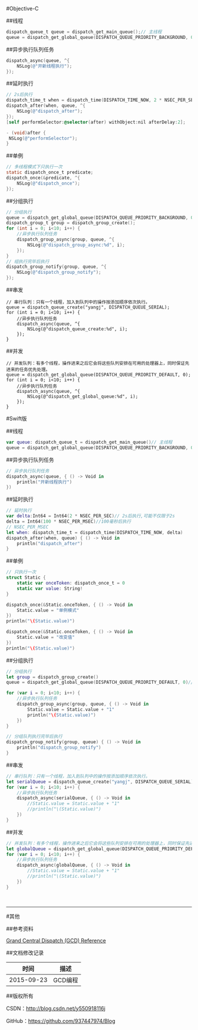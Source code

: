 #Objective-C

##线程

```objective-c
dispatch_queue_t queue = dispatch_get_main_queue();// 主线程
queue = dispatch_get_global_queue(DISPATCH_QUEUE_PRIORITY_BACKGROUND, 0);// 后台执行
```

##异步执行队列任务

```objective-c
dispatch_async(queue, ^{
    NSLog(@"开新线程执行");
});
```

##延时执行

```objective-c
// 2s后执行
dispatch_time_t when = dispatch_time(DISPATCH_TIME_NOW, 2 * NSEC_PER_SEC);
dispatch_after(when, queue, ^{
    NSLog(@"dispatch_after");
});
[self performSelector:@selector(after) withObject:nil afterDelay:2];

- (void)after {
 NSLog(@"performSelector");
}
```

##单例

```objective-c
// 多线程模式下只执行一次
static dispatch_once_t predicate;
dispatch_once(&predicate, ^{
    NSLog(@"dispatch_once");
});
```

##分组执行

```objective-c
// 分组执行
queue = dispatch_get_global_queue(DISPATCH_QUEUE_PRIORITY_BACKGROUND, 0);// 默认优先级执行
dispatch_group_t group = dispatch_group_create();
for (int i = 0; i<10; i++) {
    //异步执行队列任务
    dispatch_group_async(group, queue, ^{
        NSLog(@"dispatch_group_async:%d", i);
    });
}
// 组执行完毕后执行
dispatch_group_notify(group, queue, ^{
    NSLog(@"dispatch_group_notify");
});

```

##串发

```objc
// 串行队列：只有一个线程，加入到队列中的操作按添加顺序依次执行。
queue = dispatch_queue_create("yangj", DISPATCH_QUEUE_SERIAL);
for (int i = 0; i<10; i++) {
    //异步执行队列任务
    dispatch_async(queue, ^{
        NSLog(@"dispatch_queue_create:%d", i);
    });
}
```

##并发

```objc
// 并发队列：有多个线程，操作进来之后它会将这些队列安排在可用的处理器上，同时保证先进来的任务优先处理。
queue = dispatch_get_global_queue(DISPATCH_QUEUE_PRIORITY_DEFAULT, 0);
for (int i = 0; i<10; i++) {
    //异步执行队列任务
    dispatch_async(queue, ^{
        NSLog(@"dispatch_get_global_queue:%d", i);
    });
}
```

#Swift版

##线程

```swift
var queue: dispatch_queue_t = dispatch_get_main_queue()// 主线程
queue = dispatch_get_global_queue(DISPATCH_QUEUE_PRIORITY_BACKGROUND, 0)// 后台执行
```

##异步执行队列任务

```swift
// 异步执行队列任务
dispatch_async(queue, { () -> Void in
    println("开新线程执行")
})
```

##延时执行

```swift
// 延时执行
var delta:Int64 = Int64(2 * NSEC_PER_SEC)// 2s后执行,可能不仅限于2s
delta = Int64(100 * NSEC_PER_MSEC)//100毫秒后执行
// NSEC_PER_MSEC
let when: dispatch_time_t = dispatch_time(DISPATCH_TIME_NOW, delta)
dispatch_after(when, queue) { () -> Void in
    println("dispatch_after")
}
```

##单例

```swift
// 只执行一次
struct Static {
    static var onceToken: dispatch_once_t = 0
    static var value: String!
}

dispatch_once(&Static.onceToken, { () -> Void in
    Static.value = "单例模式"
})
println("\(Static.value)")

dispatch_once(&Static.onceToken, { () -> Void in
    Static.value = "改变值"
})
println("\(Static.value)")
```

##分组执行

```swift
// 分组执行
let group = dispatch_group_create()
queue = dispatch_get_global_queue(DISPATCH_QUEUE_PRIORITY_DEFAULT, 0)// 默认优先级执行

for (var i = 0; i<10; i++) {
    //异步执行队列任务
    dispatch_group_async(group, queue, { () -> Void in
        Static.value = Static.value + "1"
        println("\(Static.value)")
    })
}

// 分组队列执行完毕后执行
dispatch_group_notify(group, queue) { () -> Void in
    println("dispatch_group_notify")
}
```

##串发

```swift
// 串行队列：只有一个线程，加入到队列中的操作按添加顺序依次执行。
let serialQueue = dispatch_queue_create("yangj", DISPATCH_QUEUE_SERIAL)
for (var i = 0; i<10; i++) {
    //异步执行队列任务
    dispatch_async(serialQueue, { () -> Void in
        //Static.value = Static.value + "1"
        //println("\(Static.value)")
    })
}
```

##并发

```swift
// 并发队列：有多个线程，操作进来之后它会将这些队列安排在可用的处理器上，同时保证先进来的任务优先处理。
let globalQueue = dispatch_get_global_queue(DISPATCH_QUEUE_PRIORITY_DEFAULT, 0)
for (var i = 0; i<10; i++) {
    //异步执行队列任务
    dispatch_async(globalQueue, { () -> Void in
        //Static.value = Static.value + "1"
        //println("\(Static.value)")
    })
}
```

&#160;

----------

#其他

##参考资料

[Grand Central Dispatch (GCD) Reference](https://developer.apple.com/library/ios/documentation/Performance/Reference/GCD_libdispatch_Ref/index.html)

##文档修改记录

| 时间 | 描述 |
| ---- | ---- |
| 2015-09-23 | GCD编程 |

##版权所有

CSDN：http://blog.csdn.net/y550918116j

GitHub：https://github.com/937447974/Blog
